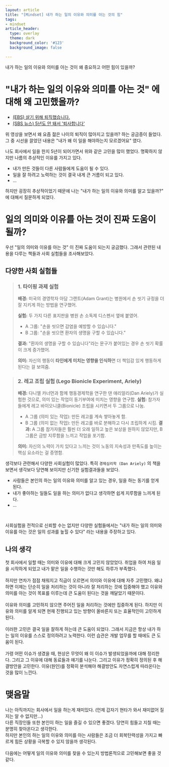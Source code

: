 ```yaml
---
layout: article
title: "[Mindset] 내가 하는 일의 이유와 의미를 아는 것의 힘"
tags:
- mindset
article_header:
  type: overlay
  theme: dark
  background_color: '#123'
  background_image: false

---
```


내가 하는 일의 이유와 의미를 아는 것이 왜 중요하고 어떤 힘이 있을까?

<!--more-->

# "내가 하는 일의 이유와 의미를 아는 것" 에 대해 왜 고민했을까?

- [(EBS) 살기 위해 퇴직했습니다.](https://www.youtube.com/watch?v=P2Aam_Jx4lU&t=1913s)
- [(SBS 뉴스) 5년도 안 돼서 '퇴사합니다'](https://www.youtube.com/watch?v=z02z-rRR0R4)


위 영상을 보면서 왜 요즘 젊은 나이의 퇴직이 많아지고 있을까? 하는 궁금증이 들었다. 
그 중 시선을 끌었던 내용은 "내가 왜 이 일을 해야하는지 모르겠어요" 였다. 

나도 회사에서 일을 한지 5년이 되어가면서 위와 같은 고민을 많이 했었다. 명확하지 않지만 나름의 추상적인 이유를 가지고 있다. 
- 내가 만든 것들이 다른 사람들에게 도움이 될 수 있다.
- 일을 잘 하려고 노력하는 것이 결국 내게 큰 거름이 되고 있다. 
- ...

하지만 굉장히 추상적이었기 때문에 나는 "내가 하는 일의 이유와 의미를 알고 있을까?" 에 대해서 질문하게 되었다. 

# 일의 의미와 이유를 아는 것이 진짜 도움이 될까?
우선 "일의 의미와 이유를 아는 것" 이 진짜 도움이 되는지 궁금했다. 그래서 관련된 내용을 다루는 책들과 사회 실험들을 조사해보았다. 

## 다양한 사회 실험들

> ### 1. 타이핑 과제 실험
>**배경:** 미국의 경영학자 아담 그랜트(Adam Grant)는 병원에서 손 씻기 규정을 더 잘 지키게 하는 방법을 연구했어.
>
>**실험:** 두 가지 다른 표지판을 병원 손 소독제 디스펜서 옆에 붙였어.
> - A 그룹: "손을 씻으면 감염을 예방할 수 있습니다."
> - B 그룹: "손을 씻으면 환자의 생명을 구할 수 있습니다."
>
>**결과:** "환자의 생명을 구할 수 있습니다"라는 문구가 붙어있는 경우 손 씻기 확률이 크게 증가했어.
>
>**의미:** 자신의 행동이 **타인에게 미치는 영향을 인식하**면 더 책임감 있게 행동하게 된다는 걸 보여줌.

> ### 2. 레고 조립 실험 (Lego Bionicle Experiment, Ariely)
>
> **배경:** 다니엘 카너먼과 함께 행동경제학을 연구한 댄 애리얼리(Dan Ariely)가 실험한 것으로, 의미 있는 작업이 동기부여에 미치는 영향을 연구함.
> **실험:** 참가자들에게 레고 바이오니클(Bionicle) 조립을 시키면서 두 그룹으로 나눔.
>   - A 그룹 (의미 있는 작업): 만든 레고를 계속 쌓아놓게 함.
>   - B 그룹 (의미 없는 작업): 만든 레고를 바로 분해하고 다시 조립하게 시킴.
> **결과:** A 그룹 참가자들은 훨씬 더 오래 일하고 높은 보상을 원하지 않았지만, B 그룹은 금방 지루함을 느끼고 작업을 포기함.
>
> **의미:** 자신의 노력이 가치 있다고 느끼는 것이 노동의 지속성과 만족도를 높이는 핵심 요소라는 걸 증명함.

생각보다 관련해서 다양한 사회실험이 많았다. 특히 `경제심리학 (Dan Ariely)` 의 책을 보면서 생각보다 당연해 보이지만 신기한 실험결과들을 보았다. 

- 사람들은 본인의 하는 일의 이유와 의미를 알고 있는 경우, 일을 하는 동기를 얻게 된다. 
- 내가 좋아하는 일들도 일을 하는 의미가 없다고 생각하면 쉽게 지루함을 느끼게 된다. 
- ...

<br>

사회실험을 전적으로 신뢰할 수는 없지만 다양한 실험들에서는 "내가 하는 일의 의미와 이유를 아는 것은 일의 성과를 높힐 수 있다" 라는 내용을 주장하고 있다. 

## 나의 생각
첫 회사에서 일할 때는 의미와 이유에 대해 크게 고민지 않았었다. 취업을 하여 처음 일을 시작하게 되었고 내가 맡은 일을 수행하는 것만 해도 하루가 부족했다. 
<br>
<br>
하지만 연차가 점점 채워지고 직급이 오르면서 의미와 이유에 대해 자주 고민했다. 
왜냐하면 이제는 단순히 일을 처리하는 것이 아니라 잘 처리하는 것에 집중해야 했고 이유와 의미를 아는 것이 목표를 이루는데 큰 도움이 된다는 것을 깨달았기 때문이다.
<br>
<br>
이유와 의미를 고민하지 않으면 주어진 일을 처리하는 것에만 집중하게 된다. 
하지만 이유와 의미를 알게 되면 현재 진행되고 있는 방향이 올바른지 또는 효율적인이 고민하게 된다. 
<br>
<br>
이러한 고민은 결국 일을 잘하게 하는데 큰 도움이 되었다. 그래서 지금은 항상 내가 하는 일의 이유를 스스로 정의하려고 노력한다. 이런 습관은 개발 업무를 할 때에도 큰 도움이 된다. 
<br>
<br>
가령 어떤 이슈가 생겼을 때, 현상은 무엇이 왜 이 이슈가 발생되었을까에 대해 정리한다. 그리고 그 이유에 대해 동료들과 얘기를 나눈다. 그리고 이유가 정확히 정의된 후 해결방안을 고민한다. 
이유(원인)를 정확히 분석해야 해결방안도 자연스럽게 따라온다는 것을 많이 느낀다. 

# 맺음말
나는 아직까지는 회사에서 일을 하는게 재미있다. (언제 갑자기 현타가 와서 재미없어 질지는 알 수 없지만...)
<Br>
다른 직장인들 또한 본인이 하는 일을 즐길 수 있으면 좋겠다. 당연히 힘들고 지칠 때는 분명히 찾아온다고 생각한다. 
<Br>
하지만 본인의 하는 일의 이유와 의미를 아는 사람들은 조금 더 회복탄력성을 가지고 빠르게 힘든 상황을 극복할 수 있지 않을까 생각된다. 
<br>
<br>
다음에는 어떻게 일의 이유와 의미를 찾을 수 있는지 방법론적으로 고민해보면 좋을 것 같다. 